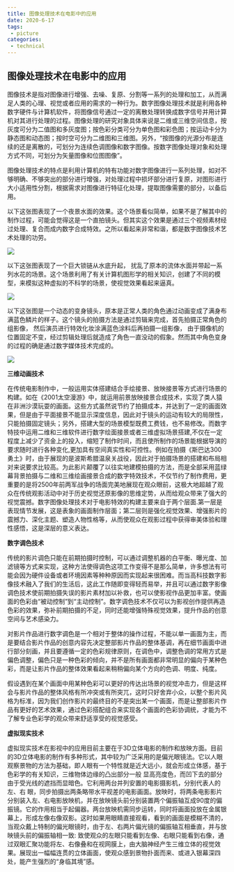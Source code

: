 ```yaml
---
title: 图像处理技术在电影中的应用
date: 2020-6-17
tags:
 - picture
categories:
 - technical
---
```




## 图像处理技术在电影中的应用 

图像技术是指对图像进行增强、去噪、复原、分割等一系列的处理和加工，从而满足人类的心理、视觉或者应用的需求的一种行为。数字图像处理技术就是利用各种数字硬件与计算机软件，将图像信号通过一定的离散处理转换成数字信号并用计算机对其进行处理的过程。图像处理的研究对象具体来说是二维或三维空间信息，按灰度可分为二值图和多灰度图；按色彩分类可分为单色图和彩色图；按运动卡分为静态图和动态图；按时空可分为二维图和三维图。另外，“按图像的光源分布是连续的还是离散的，可划分为连续色调图像和数字图像。按数字图像处理对象和处理方式不同，可划分为矢量图像和位图图像”。

图像处理技术的特点是利用计算机的特有功能对数字图像进行一系列处理，如对不够明确、不够突出的部分进行增强，对处理过程中损坏部分进行复原，对图形进行大小适用性分割，根据需求对图像进行特征化处理，提取图像需要的部分，以备后用。

以下这张图表现了一个夜景水面的效果。这个场景看似简单，如果不是了解其中的制作过程，可能会觉得这是一个直拍镜头。但其实这个效果是通过三个视频素材经过处理、复合而成内数字合成特效。之所以看起来非常和谐，都是数字图像技术艺术处理的功劳。

![](asset/20200307/windows10.jpg)

以下这张图表现了一个巨大锁链从水底升起， 扰乱了原本的流体水面并带起一系 列水花的场景。这个场景利用了有关计算机图形学的相关知识，创建了不同的模型，来模拟这种虚拟的不科学的场景，使视觉效果看起来逼真。

![](asset/20200307/Setting_More_recovery_options.png)

以下这张图是一个动态的变身镜头，原本是正常人类的角色通过动画变成了满身布满蓝色鳞片的样子。这个镜头的拍摄方法是通过剪辑来完成，首先拍摄正常角色的组影像， 然后演员进行特效化妆涂满蓝色涂料后再拍摄一组影像， 由于摄像机的位置固定不变，经过剪辑处理后就造成了角色一直没动的假象。然而其中角色变身的过程的确是通过数字媒体技术完成的。

![](asset/20200307/Windows_Security_Reset_PC.png)



**三维动画技术**

在传统电影制作中，一般运用实体搭建结合手绘接景、放映接景等方式进行场景的构建。如在《2001太空漫游》中，就运用前景放映接景合成技术，实现了类人猿在非洲沙漠玩耍的画面。这些方式虽然说节约了拍摄成本，并达到了一定的画面效果，但是由于平面接景不能显示深度信息，因此对于镜头的运动有较大的局限性，只能拍摄固定镜头；另外，搭建大型的场景模型既费工费钱，也不易修改。而数字特技中运用二维和三维软件进行数字绘面接景或者三维虚拟场景搭建,不仅在一定程度上减少了资金上的投入，缩短了制作时间，而且使所制作的场景能根据导演的要求随时进行各种变化,更加具有空间真实性和可控性。例如在拍摄《斯巴达300勇土》时，由于展现的是波斯希腊温泉关战役，因此对于拍摄场景的搭建和布局相对来说要求比较高。为此影片颠覆了以往实地建模拍摄的方法，而是全部采用蓝绿幕背景拍摄与二维和三维绘画接景合成的数字特效技术，不仅节约了制作费用，更重要的是将2500年前两军战争的场面完美地展现在观众眼前，这极大地超越了观众在传统观影活动中对于历史视觉还原影像的思维定势，从而给观众带来了强大的视觉震撼。数字图像处理技术对于电影特效的构建主要来自于两个层面.第一层是表现情节发展，这是表象的画面制作层面；第二层则是强化视觉效果、增强影片的震撼力、深化主题、塑造人物性格等，从而使观众在观影过程中获得审美体验和理性感悟，这是深层的意义表达。

 

**数字调色技术**

传统的影片调色只能在前期拍摄时控制，可以通过调整机器的白平衡、曝光度、加滤镜等方式来实现，这种方法使得调色这项工作变得不是那么简单，许多想法有可能会因为硬件设备或者环境因素等种种原因而实现起来很困难。而当高科技数字影像技术融入了我们的生活后，这此工作随即变得轻而易举，并且可以通过数字影像调色技术使前期拍摄失误的影片素材加以补救，也可以使影视作品更加丰富。使画面的色彩由“被动控制”到“主动控制”。数字调色技术不仅可以为影视创作提供再造色彩的效果，弥补前期拍摄的不足，同时还能增强特殊视觉效果，提升作品的创意空间与艺术感染力。

对影片作品进行数字调色是一个相对于整体的操作过程，不能以单一画面为主，而是要结合影片作品的创意内容先决定整部影片作品的整体基调，再在细节画面中进行部分刻画，并且要遵循一定的色彩规律原则，在调色中，调整色调的常用方式是偏色调整，偏色只是一种色彩的倾向，并不是所有画面都非常明显的偏向于某种色彩，而是让影片作品的整体效果看起来稍稍偏向某个方向的色调、明度、纯度。

假设遇到在某个画面中用某种色彩可以更好的传达出场景的视觉冲击力，但是这样会与影片作品的整体风格有所冲突或有所突兀，这时只好舍弃小众，以整个影片风格为标准，因为我们创作影片的最终目的不是突出某一个画面，而是让整部影片作品有更好的艺术效果，通过色彩搭配组合来实现各个画面的色彩协调统，才能为不了解专业色彩学的观众带来舒适享受的视觉感受。

 

**虚拟现实技术**

虚拟现实技术在影视中的应用目前主要在于3D立体电影的制作和放映方面。目前的3D立体电影的制作有多种形式，其中较为广泛采用的是偏光眼镜法。它以人眼观察景物的方法为基础，即人眼有一个特性就是近大远小，就会形成立体感，基于色彩学的有关知识，三维物体边缘的凸出部分一般 显高亮度色，而凹下去的部分由于受光线的遮挡而显暗色。它利用两台并列安置的电影摄影机，分别代表人的左、右 眼，同步拍摄出两条略带水平视差的电影画面。放映时，将两条电影影片分别装入左、右电影放映机，并在放映镜头前分别装置两个偏振轴互成90度的偏振镜。它的作用相当于起偏器。两台放映机需同步运转，同时将画面投放在金属银幕上，形成左像右像双影。这时如果用眼睛直接观看，看到的画面是模糊不清的，当观众戴上特制的偏光眼镜时，由于左、右两片偏光镜的偏振轴互相垂直，并与放映镜头前的偏振轴相一致: 致使观众的左眼只能看到左像、右眼只能看到右像，通过双眼汇聚功能将左、右像叠和在视网膜上，由大脑神经产生三维立体的视觉效果。展现出一幅幅连贯的立体画面，使观众感到景物扑面而来、或进入银幕深四处，能产生强烈的“身临其境”感。




